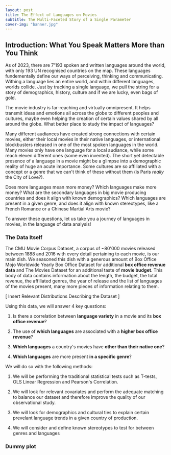 ```yaml
---
layout: post
title: The Effect of Languages on Movies
subtitle: The Multi-Faceted Story of a Single Parameter
cover-img: "banner.jpg"
---
```


## Introduction: What You Speak Matters More than You Think

As of 2023, there are 7'193 spoken and written languages around the world, with only 193 UN recognised countries on the map. These languages fundementally define our ways of perceiving, thinking and communicating. Withing a language lies an entire world, and within different languages, worlds collide. Just by tracking a single language, we pull the string for a story of demographics, history, culture and if we are lucky, even bags of gold.

The movie industry is far-reaching and virtually omnipresent. It helps transmit ideas and emotions all across the globe to different peoples and cultures, maybe even helping the creation of certain values shared by all around the globe. What better place to study the impact of languages? 

Many different audiances have created strong connections with certain movies, either their local movies in their native languages, or international blockbusters released in one of the most spoken languages in the world. Many movies only have one language for a local audiance, while some reach eleven different ones (some even invented). The short yet detectable presence of a language in a movie might be a glimpse into a demographic reality of huge an acute importance. Some cultures are so affiliated with a concept or a genre that we can't think of these without them (is Paris *really* the City of Love?).

Does more languages mean more money? Which languages make more money? What are the secondary languages in big movie producing countries and does it align with known demographics? Which languages are present in a given genre, and does it align with known stereotypes, like a French Romance or a Chinese Martial Arts movie?

To answer these questions, let us take you a journey of languages in movies, in the language of data analysis!

### The Data Itself

The CMU Movie Corpus Dataset, a corpus of ~80'000 movies released between 1888 and 2016 with every detail pertaining to each movie, is our main dish. We seasoned this dish with a generous amount of Box Office Mojo Worldwide Yearly Box Office Dataset for additional **box office revenue data** and The Movies Dataset for an additional taste of **movie budget**. This body of data contains information about the length, the budget, the total revenue, the affiliated genres, the year of release and the list of languages of the movies present, many more pieces of information relating to them. 

[ Insert Relevant Distributions Describing the Dataset ]

Using this data, we will answer 4 key questions:

1. Is there a correlation between **language variety** in a movie and its **box office revenue**? 

2. The use of **which languages** are associated with a **higher box office revenue**?

3. **Which languages** a country's movies have **other than their native one**?

4. **Which languages** are more present **in a specific genre**?

We will do so with the following methods:

1. We will be performing the traditional statistical tests such as T-tests, OLS Linear Regression and Pearson's Correlation.

2. We will look for relevant covariates and perform the adequate matching to balance our dataset and therefore improve the quality of our observational study.

3. We will look for demographics and cultural ties to explain certain prevelant language trends in a given country of production.

4. We will consider and define known stereotypes to test for between genres and languages

### Dummy plot

<div>                        <script type="text/javascript">window.PlotlyConfig = {MathJaxConfig: 'local'};</script>
        <script charset="utf-8" src="https://cdn.plot.ly/plotly-2.27.0.min.js"></script>                <div id="26de9ef9-658a-463e-b915-f57517a31a6f" class="plotly-graph-div" style="height:100%; width:100%;"></div>            <script type="text/javascript">                                    window.PLOTLYENV=window.PLOTLYENV || {};                                    if (document.getElementById("26de9ef9-658a-463e-b915-f57517a31a6f")) {                    Plotly.newPlot(                        "26de9ef9-658a-463e-b915-f57517a31a6f",                        [{"alignmentgroup":"True","hovertemplate":"index=%{x}\u003cbr\u003ey=%{y}\u003cextra\u003e\u003c\u002fextra\u003e","legendgroup":"","marker":{"color":"#636efa","pattern":{"shape":""}},"name":"","offsetgroup":"","orientation":"v","showlegend":false,"textposition":"auto","x":["Wikipedia movie ID","Freebase_movie_ID","Movie_name","Movie_release_date","Movie_box_office_revenue","Movie_runtime","Movie_languages","Movie_countries","Movie_genres","Movie_languages_clean","Movie_countries_clean","Movie_genres_clean","Movie_release_year","Movie_release_date_datetime","movie_title","movie_revenue","budget","id","release_date"],"xaxis":"x","y":[1.0,1.0,1.0,0.913885613598124,0.1242431870271989,0.7465189915342934,1.0,1.0,1.0,1.0,1.0,1.0,0.913885613598124,0.5173487367681934,0.07998039241663465,0.07998039241663465,0.11996396444138262,0.11996396444138262,0.11996396444138262],"yaxis":"y","type":"bar"}],                        {"template":{"data":{"histogram2dcontour":[{"type":"histogram2dcontour","colorbar":{"outlinewidth":0,"ticks":""},"colorscale":[[0.0,"#0d0887"],[0.1111111111111111,"#46039f"],[0.2222222222222222,"#7201a8"],[0.3333333333333333,"#9c179e"],[0.4444444444444444,"#bd3786"],[0.5555555555555556,"#d8576b"],[0.6666666666666666,"#ed7953"],[0.7777777777777778,"#fb9f3a"],[0.8888888888888888,"#fdca26"],[1.0,"#f0f921"]]}],"choropleth":[{"type":"choropleth","colorbar":{"outlinewidth":0,"ticks":""}}],"histogram2d":[{"type":"histogram2d","colorbar":{"outlinewidth":0,"ticks":""},"colorscale":[[0.0,"#0d0887"],[0.1111111111111111,"#46039f"],[0.2222222222222222,"#7201a8"],[0.3333333333333333,"#9c179e"],[0.4444444444444444,"#bd3786"],[0.5555555555555556,"#d8576b"],[0.6666666666666666,"#ed7953"],[0.7777777777777778,"#fb9f3a"],[0.8888888888888888,"#fdca26"],[1.0,"#f0f921"]]}],"heatmap":[{"type":"heatmap","colorbar":{"outlinewidth":0,"ticks":""},"colorscale":[[0.0,"#0d0887"],[0.1111111111111111,"#46039f"],[0.2222222222222222,"#7201a8"],[0.3333333333333333,"#9c179e"],[0.4444444444444444,"#bd3786"],[0.5555555555555556,"#d8576b"],[0.6666666666666666,"#ed7953"],[0.7777777777777778,"#fb9f3a"],[0.8888888888888888,"#fdca26"],[1.0,"#f0f921"]]}],"heatmapgl":[{"type":"heatmapgl","colorbar":{"outlinewidth":0,"ticks":""},"colorscale":[[0.0,"#0d0887"],[0.1111111111111111,"#46039f"],[0.2222222222222222,"#7201a8"],[0.3333333333333333,"#9c179e"],[0.4444444444444444,"#bd3786"],[0.5555555555555556,"#d8576b"],[0.6666666666666666,"#ed7953"],[0.7777777777777778,"#fb9f3a"],[0.8888888888888888,"#fdca26"],[1.0,"#f0f921"]]}],"contourcarpet":[{"type":"contourcarpet","colorbar":{"outlinewidth":0,"ticks":""}}],"contour":[{"type":"contour","colorbar":{"outlinewidth":0,"ticks":""},"colorscale":[[0.0,"#0d0887"],[0.1111111111111111,"#46039f"],[0.2222222222222222,"#7201a8"],[0.3333333333333333,"#9c179e"],[0.4444444444444444,"#bd3786"],[0.5555555555555556,"#d8576b"],[0.6666666666666666,"#ed7953"],[0.7777777777777778,"#fb9f3a"],[0.8888888888888888,"#fdca26"],[1.0,"#f0f921"]]}],"surface":[{"type":"surface","colorbar":{"outlinewidth":0,"ticks":""},"colorscale":[[0.0,"#0d0887"],[0.1111111111111111,"#46039f"],[0.2222222222222222,"#7201a8"],[0.3333333333333333,"#9c179e"],[0.4444444444444444,"#bd3786"],[0.5555555555555556,"#d8576b"],[0.6666666666666666,"#ed7953"],[0.7777777777777778,"#fb9f3a"],[0.8888888888888888,"#fdca26"],[1.0,"#f0f921"]]}],"mesh3d":[{"type":"mesh3d","colorbar":{"outlinewidth":0,"ticks":""}}],"scatter":[{"fillpattern":{"fillmode":"overlay","size":10,"solidity":0.2},"type":"scatter"}],"parcoords":[{"type":"parcoords","line":{"colorbar":{"outlinewidth":0,"ticks":""}}}],"scatterpolargl":[{"type":"scatterpolargl","marker":{"colorbar":{"outlinewidth":0,"ticks":""}}}],"bar":[{"error_x":{"color":"#2a3f5f"},"error_y":{"color":"#2a3f5f"},"marker":{"line":{"color":"#E5ECF6","width":0.5},"pattern":{"fillmode":"overlay","size":10,"solidity":0.2}},"type":"bar"}],"scattergeo":[{"type":"scattergeo","marker":{"colorbar":{"outlinewidth":0,"ticks":""}}}],"scatterpolar":[{"type":"scatterpolar","marker":{"colorbar":{"outlinewidth":0,"ticks":""}}}],"histogram":[{"marker":{"pattern":{"fillmode":"overlay","size":10,"solidity":0.2}},"type":"histogram"}],"scattergl":[{"type":"scattergl","marker":{"colorbar":{"outlinewidth":0,"ticks":""}}}],"scatter3d":[{"type":"scatter3d","line":{"colorbar":{"outlinewidth":0,"ticks":""}},"marker":{"colorbar":{"outlinewidth":0,"ticks":""}}}],"scattermapbox":[{"type":"scattermapbox","marker":{"colorbar":{"outlinewidth":0,"ticks":""}}}],"scatterternary":[{"type":"scatterternary","marker":{"colorbar":{"outlinewidth":0,"ticks":""}}}],"scattercarpet":[{"type":"scattercarpet","marker":{"colorbar":{"outlinewidth":0,"ticks":""}}}],"carpet":[{"aaxis":{"endlinecolor":"#2a3f5f","gridcolor":"white","linecolor":"white","minorgridcolor":"white","startlinecolor":"#2a3f5f"},"baxis":{"endlinecolor":"#2a3f5f","gridcolor":"white","linecolor":"white","minorgridcolor":"white","startlinecolor":"#2a3f5f"},"type":"carpet"}],"table":[{"cells":{"fill":{"color":"#EBF0F8"},"line":{"color":"white"}},"header":{"fill":{"color":"#C8D4E3"},"line":{"color":"white"}},"type":"table"}],"barpolar":[{"marker":{"line":{"color":"#E5ECF6","width":0.5},"pattern":{"fillmode":"overlay","size":10,"solidity":0.2}},"type":"barpolar"}],"pie":[{"automargin":true,"type":"pie"}]},"layout":{"autotypenumbers":"strict","colorway":["#636efa","#EF553B","#00cc96","#ab63fa","#FFA15A","#19d3f3","#FF6692","#B6E880","#FF97FF","#FECB52"],"font":{"color":"#2a3f5f"},"hovermode":"closest","hoverlabel":{"align":"left"},"paper_bgcolor":"white","plot_bgcolor":"#E5ECF6","polar":{"bgcolor":"#E5ECF6","angularaxis":{"gridcolor":"white","linecolor":"white","ticks":""},"radialaxis":{"gridcolor":"white","linecolor":"white","ticks":""}},"ternary":{"bgcolor":"#E5ECF6","aaxis":{"gridcolor":"white","linecolor":"white","ticks":""},"baxis":{"gridcolor":"white","linecolor":"white","ticks":""},"caxis":{"gridcolor":"white","linecolor":"white","ticks":""}},"coloraxis":{"colorbar":{"outlinewidth":0,"ticks":""}},"colorscale":{"sequential":[[0.0,"#0d0887"],[0.1111111111111111,"#46039f"],[0.2222222222222222,"#7201a8"],[0.3333333333333333,"#9c179e"],[0.4444444444444444,"#bd3786"],[0.5555555555555556,"#d8576b"],[0.6666666666666666,"#ed7953"],[0.7777777777777778,"#fb9f3a"],[0.8888888888888888,"#fdca26"],[1.0,"#f0f921"]],"sequentialminus":[[0.0,"#0d0887"],[0.1111111111111111,"#46039f"],[0.2222222222222222,"#7201a8"],[0.3333333333333333,"#9c179e"],[0.4444444444444444,"#bd3786"],[0.5555555555555556,"#d8576b"],[0.6666666666666666,"#ed7953"],[0.7777777777777778,"#fb9f3a"],[0.8888888888888888,"#fdca26"],[1.0,"#f0f921"]],"diverging":[[0,"#8e0152"],[0.1,"#c51b7d"],[0.2,"#de77ae"],[0.3,"#f1b6da"],[0.4,"#fde0ef"],[0.5,"#f7f7f7"],[0.6,"#e6f5d0"],[0.7,"#b8e186"],[0.8,"#7fbc41"],[0.9,"#4d9221"],[1,"#276419"]]},"xaxis":{"gridcolor":"white","linecolor":"white","ticks":"","title":{"standoff":15},"zerolinecolor":"white","automargin":true,"zerolinewidth":2},"yaxis":{"gridcolor":"white","linecolor":"white","ticks":"","title":{"standoff":15},"zerolinecolor":"white","automargin":true,"zerolinewidth":2},"scene":{"xaxis":{"backgroundcolor":"#E5ECF6","gridcolor":"white","linecolor":"white","showbackground":true,"ticks":"","zerolinecolor":"white","gridwidth":2},"yaxis":{"backgroundcolor":"#E5ECF6","gridcolor":"white","linecolor":"white","showbackground":true,"ticks":"","zerolinecolor":"white","gridwidth":2},"zaxis":{"backgroundcolor":"#E5ECF6","gridcolor":"white","linecolor":"white","showbackground":true,"ticks":"","zerolinecolor":"white","gridwidth":2}},"shapedefaults":{"line":{"color":"#2a3f5f"}},"annotationdefaults":{"arrowcolor":"#2a3f5f","arrowhead":0,"arrowwidth":1},"geo":{"bgcolor":"white","landcolor":"#E5ECF6","subunitcolor":"white","showland":true,"showlakes":true,"lakecolor":"white"},"title":{"x":0.05},"mapbox":{"style":"light"}}},"xaxis":{"anchor":"y","domain":[0.0,1.0],"title":{"text":"Columns"}},"yaxis":{"anchor":"x","domain":[0.0,1.0],"title":{"text":"Percentage of Non-Missing Values"},"tickformat":".0%"},"legend":{"tracegroupgap":0},"title":{"text":"Percentage of Non-Missing Values in Each Column"},"barmode":"relative"},                        {"responsive": true}                    )                };                            </script>        </div>     

## 1. Is there a correlation between the language variety in a movie and its box office revenue?

Intuitively, a movie that has more languages in it would be expected to reach a wider audiance, simply due to accessibility or increased interest. But is this really the case?

To test this, we need to assess the number of languages each movie has and test it agains the revenue the movie generates. The CMU Database provides a list of languages present in a given movie, and its box office revenue (which we enriched with the Mojo dataset). 

[insert language count distribution plot]

Yes, silent films do count as movies with no language at all, hence the 0 column. 

[insert revenue distribution plot]

### The First Look of Naiveté

We first go for a simple observation: What happens when we group the movies by the number of languages they have and gauge their revenue distribution? Can we see any linear trend? Is there a magic number of languages to opt for maximal revenue?

[insert revenue VS language count plot]

We do see a trend! The average revenue increases as the number of languages does so as well, with a dip at the 11 language mark (having that many languages in a movie is ambitious by itself though). 

We validated this result by calculating the a Peorson's correlation coefficient for the two variables, and the associated p-value: 

| Pearson's R   | P-value         | 
| :-------------: |:-------------:|
| 0.156 > 0| 9.257e-53 << 0.05|


### Looking for the Hidden Operative: Enter the Budget

The above result is naive, and maybe even too good to be true. Are there any other variables that would explain both an increasing language count AND an increasing box office revenue?

Enter the budget. One could say that a movie with a large budget would have the resources to employ mutliple languages in it, while also having the capacity to generate a lot of revenue. Can we verify the budget as a potential covariate then?

To do so we need to compare it with the language count and revenue variables

[insert budget VS revenue plot]

| Pearson's R   | P-value         | 
| :-------------: |:-------------:|
| 0.724 > 0| 1.907e-279 << 0.05|

[insert budget VS language count plot]

| Pearson's R   | P-value         | 
| :-------------: |:-------------:|
| 0.177 > 0| 1.344e-13 << 0.05|

We see in both cases that the budget correlates positively with revenue and language count, and quite significantly. As such, we have determined it to be an possible covariate

### A Wiser Analysis

Having identified the **budget** as a covariate to balance the dataset for, we also decided to do the same for the **genre** as well, given it's not-so-uniform distribution accross the dataset.

After the matching, we ran an OLS Linear Regression test, by separating the movies with more than one language as the treatment data and the rest as the control data. 

| Linear Regression Coefficient | P-value | Standard Error | 
| :-------------: |:-------------:|:-------------:|
| 1.367e+07 > 0| 0.008 << 0.05|5.13e+06|

We do get a large positive coefficient in the linear regression with a significant p-value, confirming that **a positive linear relationship between language count and box office revenue exists**. However, our Standard Error is relatively high, and therefore it would be pertinent for a future study to perform this test again with a more comprehensive dataset to further elucidate this relationship.

## The use of which languages are associated with higher box office revenues?

Maybe having multiple languages makes money indeed, but *which one* hits the jackpot?

To understand that, we will proceed in a similar fashion to our prior analysis.

### Sneak Peak: Speak in Gold (a.k.a USD)

[insert Total Revenue by Language Plot]

After enriching the revenue data with the Mojo dataset, we observe that the English language by far makes the highest cumulative value, surpassing its competitors combined: **$127,721,656,605** of revenue in total. Given the fact that the English language dominates the dataset with presence in 1322 movies (compare to Spanish in second place with 99), this is not surprising.

[insert Average Revenue per Language Plot]

When we account for that presence and instead opt to compare the average revenue earned per language, the results are drastically different.

We see that extinct or endangered languages, or the languages whose countries of origins aren't major movie producers now predimonate. Ye Old English, Croatian, Icelandic, Tibetan and Gaelic are the top five runners. 

[insert Top 5 Average Revenue Languages Plot]

A possible explanation is that these languages could feature rarely, but in big budget movies. For example: the Old English language is present in movies Beowulf and The Lord of the Rings: The Two Towers.

### Testing the Gold

We performed a linear regression with a one-hot encoding of each language in the dataset. The results are interesting:

| R-squared   | P-value         | 
| :-------------: |:-------------:|
| 0.069 | 0.0002 << 0.05|

Whereas we get a statistically significant result, the R squared being close to zero, the model doesn't necessarily well explain the variance in the data. 

Many movies had a non-significant association with the revenue, except for the following ones ordered in decreasing significance: 

| Language   | P-value         | 
| :-------------: |:-------------:|
| Old English | 0.000096|
| Croatian | 0.000503|
| Portuguese | 0.002177| 
| English | 0.003856| 
| Tibetan | 0.013901| 
| American English | 0.039020| 

We want the go further and test the 3 languages with the lowest p-values individually with matching: Old English, Croation and Portuguese.


### When the Gold Breaks Against the Stone

We performed a matching of the movie samples based on budget, genre and runtime. We imposed that the treatment condition is the presence of the language being studied. After implementing an OLS Linear Regression, we get the following:

| Language   | P-value         | 
| :-------------: |:-------------:|
| Old English | 0.377|
| Croatian | 0.938|
| Portuguese | 0.404| 

With the new p-values of our top three strongest candidates now above the significance threshold, we conclude that we cannot reject the Null Hypothesis. The data at hand **doesn't show any significant correlation between the presence of any given language and the box office revenue concretely**. 

## Which languages a country's movies have other the native one?

Which other monsters lurk in the Loch Ness other than the one we know about? 

The presence of languages that are not the native/predominant language of country in its movies may tell us interesting stories about that country's past, present and maybe even about its future. It can tell us if demographic influences or cultural influences are predominant in their movie industry, and how they developed over time.

Here, we will explore the trends of the non-native/non-predominant languages in the movies of the top three movie producing countries in the world: The United States of America, India and the United Kingdom of Great Britain and Northern Ireland (34408, 8411 and 7868 movies produced and present in the dataset respectively).

### The Languages of Liberty

Let's take a look at the top 10 most common languages in American Movies, that are not English:

[insert American Movie Languages Plot]

Ignoring the silent films, we see that the most prevalent language after English is Spanish. Given the presence of a significant Hispanic population in the US demographics, the prevalence of Spanish here is very much expected. The immediate followers of French, German and Italian are European languages with which the US had contacts with for 200 years, and had significant levels of immigration from over the years. The others are also historically or currently relevant in American cultural sphere.

[insert Temporal Evolution of Ratios US Plot]

[insert Temporal Evolution of Spanish Ratio US Plot]

We calculated the ratio of presence of each language in American movies and the evolution of this presence across time (in 5 year intervals), between 1940 and 2015. The dominance of Spanish over the other languages is a relatively recent phenomenon, starting only around 1980-1985. Yet, it is a mostly clear path afterwards. 

Looking at the trend of the ratio of Spanish presence in American movies independently, we see an increase in 2000-2005, a trend present in other but not all languages, and is the only one to maintain that until 2010. Afterwards it suffers a downfall by 2010-2015, a trend shared by all others except for Italian. 

The evolution of the presence of Spanish follows the trends in the Hispanic demographic growth in the country. 1980-1990s seeing an increase in the Hispanic voting block, also corresponds to the start of the more dominant position of Spanish in American movies. 

### The Languages of an Ancient Subcontinent

Looking at the overall language distribution of Indian movies excluding Hindi, we see both expected and unexpected results:

[insert Indian Movie Languages Plot]

The three most prominent languages; Tamil, Malayalam and Telugu are all Southern Indian languages. These communities, while only constituting ~23% of the total Indian population, have their own movie industries (such as the Telugu Tollywood and the Tamil Kollywood) and thus are not surprisingly high up in the list. As of 2022, the combined revenue of Southern Indian film industries has surpassed that of the Mumbai-based Hindi film industry (Bollywood).

English is the fourth, as expected of it being the second official language and a lingua franca in the country, not to mention the country's colonial past. The other runner-ups of Bengali, Kannada, Urdu, Punjabi, Oriya and Marathi are all either languages present in India or its neighbours. 

[insert Temporal Evolution of Ratios India Plot]

[insert Temporal Evolution of Tamil Ratio US Plot]

The dominance of the three Southern Indian languages is uncontested since 1960s, with the others having approximately half the ratio compared to them. However, there are severe fluctuations among them. The dip of the Telugu and Tamil language ratio between 1960 and 1980 is contrasted by a huge peak in Malayalam in the same period. 

An interesting observation is that the Telugu ratio roughly follows that of Tamil until 1985, after which it resembles the Malayalam one more. English on the other hand, overtakes Telugu and becomes the 3rd most present language in the 2010-2015 band.

A close observation of the Tamil language shows a severe dip, especially in the 1970-1975 band. This trend is also present in languages such as Telugu, Bengali and Oriya. This time interval contains "The Emergency" period in India, where a state of emergency lasting for two years saw a significant repression on the press and censureship. This might explain the sudden decline in certain language ratios.

### The Languages of Fair Old Albion

The distribution of non-English languages in British movies yields a fundementally different result than that of the US or India:

[insert British Movie Languages Plot]

The dominance of European languages such as French, German, Italian and Spanish is expected, however this implies that the language trends in the UK follow cultural trends, not demographic. The second biggest demographic group in the UK is the British Asians, mostly consisted of Indians and other South/Southeastern Asians. 

Yet this fact is only visible in the presence of the Hindi language (and to a degree Mandarin), but only as the 9th. This implies that in British movies, cultural ties and history might have a bigger impact than local demographics. 

[insert Temporal Evolution of Ratios India Plot]

[insert Temporal Evolution of Tamil Ratio US Plot]

The pre-eminent position of French in the British movies is concretely established after 1970-1975, where it overtakes German for good. European languages as a whole follow a similar trend to French in their presence, with a small peak in 1980-1985 and a relatively bigger peak in 1995-2005. 

The presence of French in British movies shows a significant rise over the years, yet is challenged after 2005. French falls to a similar baseline observed between 1970 and 1995, while German and Spanish are still showing increasing trends. Italian is in significant decline after 2005. From the slow but steady growth of Japanese, Hindi and Arabic presence, we could say that the demographic impact of the British Asian minority has started to show itself in the recent times. 

## Which languages are more present in a specific genre?
